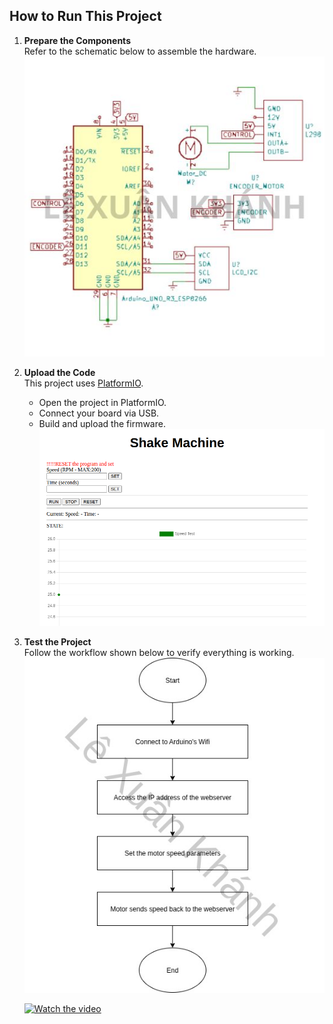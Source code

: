 ## How to Run This Project

1. **Prepare the Components**  
   Refer to the schematic below to assemble the hardware.  
   ![Schematic](images/schematic.jpg)

2. **Upload the Code**  
   This project uses [PlatformIO](https://platformio.org/).  
   - Open the project in PlatformIO.  
   - Connect your board via USB.  
   - Build and upload the firmware.  
   ![Web Server](images/web.png)

3. **Test the Project**  
   Follow the workflow shown below to verify everything is working.  
   ![Workflow](images/workflow.jpg)  

   [![Watch the video](https://img.youtube.com/vi/hm6cpOYUV4c/0.jpg)](https://www.youtube.com/watch?v=hm6cpOYUV4c)


